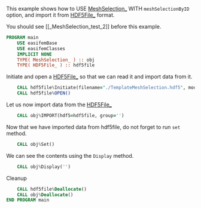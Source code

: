 This example shows how to USE [MeshSelection_](MeshSelection_.md) WITH `meshSelectionByID` option, and import it from [HDF5File_](../HDF5File/HDF5File_.md) format.

You should see [[_MeshSelection_test_2]] before this example.

``` fortran
PROGRAM main
    USE easifemBase
    USE easifemClasses
    IMPLICIT NONE
    TYPE( MeshSelection_ ) :: obj
    TYPE( HDF5File_ ) :: hdf5file
```

Initiate and open a [HDF5File_](../HDF5File/HDF5File_.md) so that we can read it and import data from it.

```fortran
    CALL hdf5file%Initiate(filename="./TemplateMeshSelection.hdf5", mode="READ")
    CALL hdf5file%OPEN()
```

Let us now import data from the [HDF5File_](../HDF5File/HDF5File_.md)

```fortran
    CALL obj%IMPORT(hdf5=hdf5file, group='')
```

Now that we have imported data from hdf5file, do not forget to run `set` method.

```fortran
    CALL obj%Set()
```

We can see the contents using the `Display` method.

```fortran
    CALL obj%Display('')
```

Cleanup

```fortran
    CALL hdf5file%Deallocate()
    CALL obj%Deallocate()
END PROGRAM main
```
